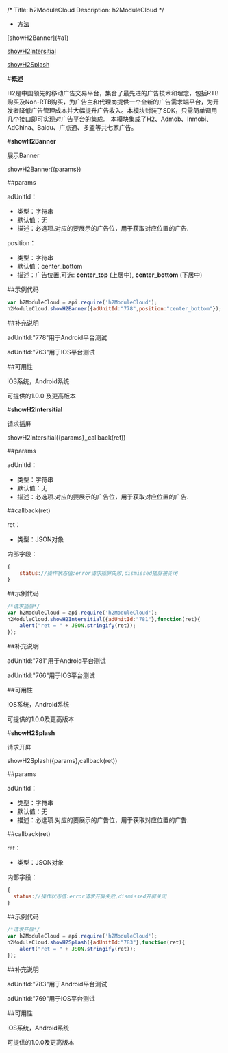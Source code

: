 /*
Title: h2ModuleCloud
Description: h2ModuleCloud
*/

<ul id="tab" class="clearfix">
	<li class="active"><a href="#method-content">方法</a></li>
</ul>
<div id="method-content">

<div class="outline">
[showH2Banner](#a1)

[showH2Intersitial](#a2)

[showH2Splash](#a3)
</div>

#**概述**

H2是中国领先的移动广告交易平台，集合了最先进的广告技术和理念，包括RTB购买及Non-RTB购买，为广告主和代理商提供一个全新的广告需求端平台，为开发者降低广告管理成本并大幅提升广告收入。本模块封装了SDK，只需简单调用几个接口即可实现对广告平台的集成。
本模块集成了H2、Admob、Inmobi、AdChina、Baidu、广点通、多盟等共七家广告。

#**showH2Banner**<div id="a1">

展示Banner

showH2Banner({params})

##params

adUnitId：

- 类型：字符串
- 默认值：无
- 描述：必选项.对应的要展示的广告位，用于获取对应位置的广告.

position：

- 类型：字符串
- 默认值：center_bottom
- 描述：广告位置,可选: **center_top** (上居中), **center_bottom** (下居中)

##示例代码

```js
var h2ModuleCloud = api.require('h2ModuleCloud');
h2ModuleCloud.showH2Banner({adUnitId:"778",position:"center_bottom"});
```

##补充说明


adUnitId:"778"用于Android平台测试

adUnitId:"763"用于IOS平台测试

##可用性

iOS系统，Android系统

可提供的1.0.0 及更高版本
</div>

#**showH2Intersitial**<div id="a2">

请求插屏

showH2Intersitial({params},,callback(ret))

##params

adUnitId：

- 类型：字符串
- 默认值：无
- 描述：必选项.对应的要展示的广告位，用于获取对应位置的广告.

##callback(ret)

ret：

- 类型：JSON对象

内部字段：

```js
{
	status://操作状态值:error请求插屏失败,dismissed插屏被关闭
}
```


##示例代码

```js
/*请求插屏*/
var h2ModuleCloud = api.require('h2ModuleCloud');
h2ModuleCloud.showH2Intersitial({adUnitId:"781"},function(ret){
    alert("ret = " + JSON.stringify(ret));
});
```

##补充说明

adUnitId:"781"用于Android平台测试

adUnitId:"766"用于IOS平台测试

##可用性

iOS系统，Android系统

可提供的1.0.0及更高版本


#**showH2Splash**<div id="a3">

请求开屏

showH2Splash({params},callback(ret))

##params

adUnitId：

- 类型：字符串
- 默认值：无
- 描述：必选项.对应的要展示的广告位，用于获取对应位置的广告.

##callback(ret)

ret：

- 类型：JSON对象

内部字段：

```js
{
  status://操作状态值:error请求开屏失败,dismissed开屏关闭
}
```

##示例代码

```js
/*请求开屏*/
var h2ModuleCloud = api.require('h2ModuleCloud');
h2ModuleCloud.showH2Splash({adUnitId:"783"},function(ret){
    alert("ret = " + JSON.stringify(ret));
});
```

##补充说明

adUnitId:"783"用于Android平台测试

adUnitId:"769"用于IOS平台测试

##可用性

iOS系统，Android系统

可提供的1.0.0及更高版本
</div>